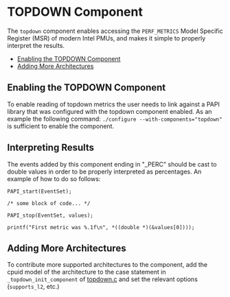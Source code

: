 # TOPDOWN Component

The `topdown` component enables accessing the `PERF_METRICS` Model Specific
Register (MSR) of modern Intel PMUs, and makes it simple to properly 
interpret the results.

* [Enabling the TOPDOWN Component](#enabling-the-topdown-component)
* [Adding More Architectures](#adding_more_architectures)

## Enabling the TOPDOWN Component

To enable reading of topdown metrics the user needs to link against a
PAPI library that was configured with the topdown component enabled. As an
example the following command: `./configure --with-components="topdown"` is
sufficient to enable the component.

## Interpreting Results

The events added by this component ending in "_PERC" should be cast to double 
values in order to be properly interpreted as percentages. An example of how
to do so follows:

	PAPI_start(EventSet);
	
	/* some block of code... */
	
	PAPI_stop(EventSet, values);
	
	printf("First metric was %.1f\n", *((double *)(&values[0])));

## Adding More Architectures

To contribute more supported architectures to the component, add the cpuid model
of the architecture to the case statement in `_topdown_init_component` of 
[topdown.c](./topdown.c) and set the relevant options (`supports_l2`, etc.)